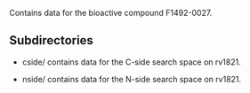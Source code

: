 Contains data for the bioactive compound F1492-0027.

## Subdirectories

- cside/ contains data for the C-side search space on rv1821.

- nside/ contains data for the N-side search space on rv1821.

